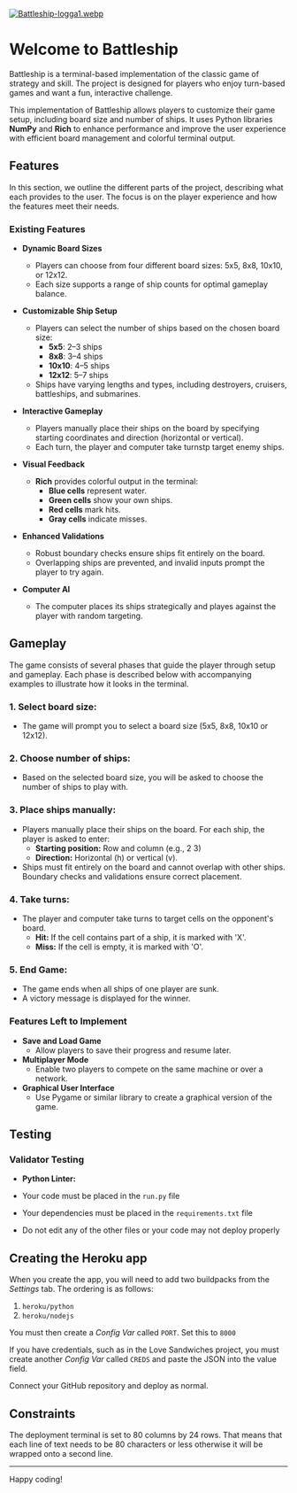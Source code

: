 [![Battleship-logga1.webp](https://i.postimg.cc/5tzM1x5j/Battleship-logga1.webp)](https://postimg.cc/nsnWGfPt)

# Welcome to Battleship

Battleship is a terminal-based implementation of the classic game of strategy and skill. The project is designed for players who enjoy turn-based games and want a fun, interactive challenge. 

This implementation of Battleship allows players to customize their game setup, including board size and number of ships. It uses Python libraries **NumPy** and **Rich** to enhance performance and improve the user experience with efficient board management and colorful terminal output.

## Features

In this section, we outline the different parts of the project, describing what each provides to the user. The focus is on the player experience and how the features meet their needs.

### Existing Features

- **Dynamic Board Sizes**
  - Players can choose from four different board sizes: 5x5, 8x8, 10x10, or 12x12.
  - Each size supports a range of ship counts for optimal gameplay balance.

- **Customizable Ship Setup**
  - Players can select the number of ships based on the chosen board size:
    - **5x5**: 2–3 ships
    - **8x8**: 3–4 ships
    - **10x10**: 4–5 ships
    - **12x12**: 5–7 ships
  - Ships have varying lengths and types, including destroyers, cruisers, battleships, and submarines.

- **Interactive Gameplay**
    - Players manually place their ships on the board by specifying starting coordinates and direction (horizontal or vertical).
    - Each turn, the player and computer take turnstp target enemy ships.

- **Visual Feedback**
    - **Rich** provides colorful output in the terminal:
        - **Blue cells** represent water.
        - **Green cells** show your own ships.
        - **Red cells** mark hits.
        - **Gray cells** indicate misses.

- **Enhanced Validations**
    - Robust boundary checks ensure ships fit entirely on the board.
    - Overlapping ships are prevented, and invalid inputs prompt the player to try again.

- **Computer AI**
  - The computer places its ships strategically and playes against the player with random targeting.

## Gameplay

The game consists of several phases that guide the player through setup and gameplay. Each phase is described below with accompanying examples to illustrate how it looks in the terminal.

### 1. Select board size:
  - The game will prompt you to select a board size (5x5, 8x8, 10x10 or 12x12).

### 2. Choose number of ships:
  - Based on the selected board size, you will be asked to choose the number of ships to play with.

### 3. Place ships manually:
  - Players manually place their ships on the board. For each ship, the player is asked to enter:
    - **Starting position:** Row and column (e.g., 2 3)
    - **Direction:** Horizontal (h) or vertical (v).
  - Ships must fit entirely on the board and cannot overlap with other ships. Boundary checks and validations ensure correct placement.

### 4. Take turns:
  - The player and computer take turns to target cells on the opponent's board.
    - **Hit:** If the cell contains part of a ship, it is marked with 'X'.
    - **Miss:** If the cell is empty, it is marked with 'O'.

### 5. End Game:
  - The game ends when all ships of one player are sunk.
  - A victory message is displayed for the winner.

### Features Left to Implement

- **Save and Load Game**
    - Allow players to save their progress and resume later.
- **Multiplayer Mode**
    - Enable two players to compete on the same machine or over a network.
- **Graphical User Interface**
    - Use Pygame or similar library to create a graphical version of the game.

## Testing

### Validator Testing

- **Python Linter:**









- Your code must be placed in the `run.py` file
- Your dependencies must be placed in the `requirements.txt` file
- Do not edit any of the other files or your code may not deploy properly

## Creating the Heroku app

When you create the app, you will need to add two buildpacks from the _Settings_ tab. The ordering is as follows:

1. `heroku/python`
2. `heroku/nodejs`

You must then create a _Config Var_ called `PORT`. Set this to `8000`

If you have credentials, such as in the Love Sandwiches project, you must create another _Config Var_ called `CREDS` and paste the JSON into the value field.

Connect your GitHub repository and deploy as normal.

## Constraints

The deployment terminal is set to 80 columns by 24 rows. That means that each line of text needs to be 80 characters or less otherwise it will be wrapped onto a second line.

---

Happy coding!

